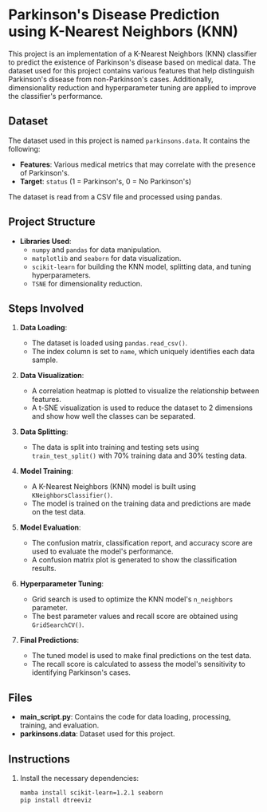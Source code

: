 # Parkinson's Disease Prediction using K-Nearest Neighbors (KNN)

This project is an implementation of a K-Nearest Neighbors (KNN) classifier to predict the existence of Parkinson's disease based on medical data. The dataset used for this project contains various features that help distinguish Parkinson's disease from non-Parkinson's cases. Additionally, dimensionality reduction and hyperparameter tuning are applied to improve the classifier's performance.

## Dataset

The dataset used in this project is named `parkinsons.data`. It contains the following:
- **Features**: Various medical metrics that may correlate with the presence of Parkinson's.
- **Target**: `status` (1 = Parkinson's, 0 = No Parkinson's)

The dataset is read from a CSV file and processed using pandas.

## Project Structure

- **Libraries Used**: 
  - `numpy` and `pandas` for data manipulation.
  - `matplotlib` and `seaborn` for data visualization.
  - `scikit-learn` for building the KNN model, splitting data, and tuning hyperparameters.
  - `TSNE` for dimensionality reduction.

## Steps Involved

1. **Data Loading**: 
   - The dataset is loaded using `pandas.read_csv()`.
   - The index column is set to `name`, which uniquely identifies each data sample.

2. **Data Visualization**:
   - A correlation heatmap is plotted to visualize the relationship between features.
   - A t-SNE visualization is used to reduce the dataset to 2 dimensions and show how well the classes can be separated.

3. **Data Splitting**:
   - The data is split into training and testing sets using `train_test_split()` with 70% training data and 30% testing data.

4. **Model Training**:
   - A K-Nearest Neighbors (KNN) model is built using `KNeighborsClassifier()`.
   - The model is trained on the training data and predictions are made on the test data.

5. **Model Evaluation**:
   - The confusion matrix, classification report, and accuracy score are used to evaluate the model's performance.
   - A confusion matrix plot is generated to show the classification results.

6. **Hyperparameter Tuning**:
   - Grid search is used to optimize the KNN model's `n_neighbors` parameter.
   - The best parameter values and recall score are obtained using `GridSearchCV()`.

7. **Final Predictions**:
   - The tuned model is used to make final predictions on the test data.
   - The recall score is calculated to assess the model's sensitivity to identifying Parkinson's cases.

## Files

- **main_script.py**: Contains the code for data loading, processing, training, and evaluation.
- **parkinsons.data**: Dataset used for this project.

## Instructions

1. Install the necessary dependencies:
   ```bash
   mamba install scikit-learn=1.2.1 seaborn
   pip install dtreeviz
